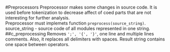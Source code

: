 #Preprocessors
Preprocessor makes some changes in source code. It is used before tokenization to decrease affect of coed parts 
that are not interesting for further analysis.</br> 
Preprocessor must implemets function ```preprocess(source_string)```. source_string - source code of all modules 
represented in one string.
##c_preprocessing
Removes ```';', '{', '}'```, one line and multiple lines comments. Also, it replaces all delimiters with spaces. Result string 
contains one space between operators.